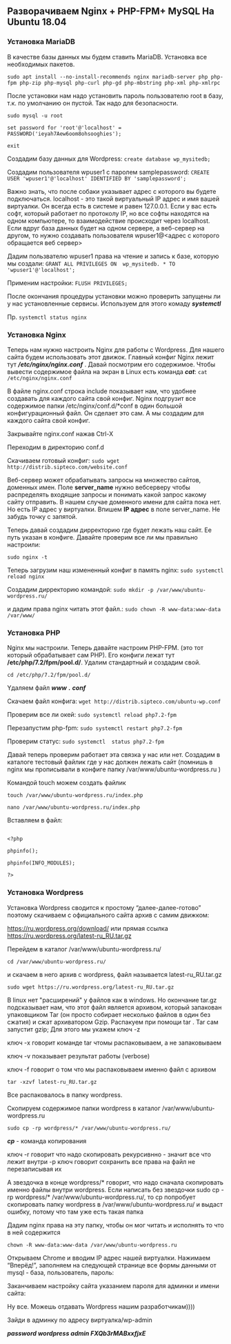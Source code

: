 ## Разворачиваем  Nginx + PHP-FPM+ MySQL На Ubuntu 18.04

### Установка MariaDB

В качестве базы данных мы будем ставить MariaDB. Установка все необходимых пакетов.

```sudo apt install --no-install-recommends nginx mariadb-server php php-fpm php-zip php-mysql php-curl php-gd php-mbstring php-xml php-xmlrpc```

После установки нам надо установить пароль пользователю root в базу, т.к. по умолчанию он пустой. Так надо для безопасности.

```
sudo mysql -u root

set password for 'root'@'localhost' = PASSWORD('ieyah7Aew6oom8ohsooghies');
  
exit
```
Создадим базу данных для Wordpress: ```create database wp_mysitedb;```
 
Создадим пользователя wpuser1 с паролем samplepassword: ```CREATE USER 'wpuser1'@'localhost' IDENTIFIED BY 'samplepassword';```

Важно знать, что после собаки указывает адрес с которого вы будете подключаться. localhost - это такой виртуальный IP адрес и имя вашей виртуалки. Он всегда есть в системе и равен 127.0.0.1. Если у вас есть софт, который работает по протоколу IP, но все софты находятся на одном компьютере, то взаимодействие происходит через localhost. Если вдруг база данных будет на одном сервере, а веб-сервер на другом, то нужно создавать пользователя wpuser1@<адрес с которого обращается веб сервер>

Дадим пользвателю wpuser1 права на чтение и запись к базе, которую мы создали: ```GRANT ALL PRIVILEGES ON  wp_mysitedb. * TO 'wpuser1'@'localhost';```

Применим настройки: ```FLUSH PRIVILEGES;```
  
После окончания процедуры установки можно проверить запущены ли у нас установленные сервисы. Используем для этого комаду ***systemctl***

Пр. ```systemctl status nginx```

### Установка Nginx

Теперь нам нужно настроить Nginx для работы с Wordpress. Для нашего сайта будем использовать этот движок. Главный конфиг Nginx лежит тут ***/etc/nginx/nginx.conf*** . Давай посмотрим его содержимое. Чтобы вывести содержимое файла на экран в Linux есть команда ***cat***: ```cat /etc/nginx/nginx.conf```
 
В файле nginx.conf строка include показывает нам, что удобнее создавать для каждого сайта  свой конфиг. Nginx подгрузит все содержимое папки /etc/nginx/conf.d/*conf в один большой конфигурационный файл. Он сделает это сам. А мы создадим для каждого сайта свой конфиг.

Закрывайте nginx.conf нажав Ctrl-X

Переходим в директорию conf.d

Скачиваем готовый конфиг: ```sudo wget http://distrib.sipteco.com/website.conf```

Веб-сервер может обрабатывать запросы на множество сайтов, доменных имен. Поле **server_name** нужно вебсерверу чтобы распределять входящие запросы и понимать какой запрос какому сайту отправить. В нашем случае доменного имени для сайта пока нет. Но есть IP адрес у виртуалки. Впишем **IP адрес** в поле server_name. Не забудь точку с запятой.

Теперь давай создадим дирректорию где будет лежать наш сайт. Ее путь указан в конфиге. Давайте проверим все ли мы правильно настроили:

```sudo nginx -t```

Теперь загрузим наш измененный конфиг в память nginx: ```sudo systemctl reload nginx```

Создадим дирректорию  командой: ```sudo mkdir -p /var/www/ubuntu-wordpress.ru/```

и дадим права nginx читать этот файл.: ```sudo chown -R www-data:www-data /var/www/```

### Установка PHP

Nginx мы настроили. Теперь давайте настроим PHP-FPM. (это тот который обрабатывает сам PHP). Его конфиги лежат тут **/etc/php/7.2/fpm/pool.d/**. Удалим стандартный и создадим свой. 

```cd /etc/php/7.2/fpm/pool.d/```

Yдаляем файл ***www*** ***.*** ***conf***

Скачаем файл конфига: ```wget http://distrib.sipteco.com/ubuntu-wp.conf```

Проверим все ли окей: ```sudo systemctl reload php7.2-fpm```

Перезапустим php-fpm: ```sudo systemctl restart php7.2-fpm```

Проверим статус: ```sudo systemctl  status php7.2-fpm```

Давай теперь проверим работает эта связка у нас или нет. Создадим в каталоге тестовый файлик где у нас должен лежать сайт (помнишь в nginx мы прописывали в конфиге папку /var/www/ubuntu-wordpress.ru ) 

Командой touch можем создать файлик 

```touch /var/www/ubuntu-wordpress.ru/index.php```

```nano /var/www/ubuntu-wordpress.ru/index.php```

Вставляем в файл:

```phpinfo

<?php

phpinfo();

phpinfo(INFO_MODULES);

?>
```
### Установка Wordpress

Установка Wordpress сводится к простому “далее-далее-готово” поэтому скачиваем с официального сайта архив с самим движком:

https://ru.wordpress.org/download/ или прямая ссылка https://ru.wordpress.org/latest-ru_RU.tar.gz

Перейдем в каталог  /var/www/ubuntu-wordpress.ru/

```cd /var/www/ubuntu-wordpress.ru/```

и скачаем в него архив с wordpress, файл называется latest-ru_RU.tar.gz

```sudo wget https://ru.wordpress.org/latest-ru_RU.tar.gz```

В linux нет "расширений" у файлов как в windows. Но окончание tar.gz подсказывает нам, что этот файл является архивом, который запакован упаковщиком Tar (он просто собирает несколько файлов в один без сжатия) и сжат архиватором Gzip. Распакуем при помощи tar . Tar сам запустит gzip; Для этого мы укажем ключ -z


ключ -x говорит команде tar чтомы распаковываем, а не запаковываем

ключ -v  показывает результат работы (verbose)

ключ -f говорит о том что мы распаковываем именно файл с архивом

```tar -xzvf latest-ru_RU.tar.gz```

Все распаковалось в папку wordpress. 

Скопируем содержимое папки wordpress в каталог /var/www/ubuntu-wordpress.ru

```sudo cp -rp wordpress/* /var/www/ubuntu-wordpress.ru/```

***cp*** - команда копирования 

ключ -r говорит что надо скопировать рекурсивнно - значит все что лежит внутри
-p ключ говорит сохранить все права на файл не перезаписывая их 

А звездочка в конце wordpress/* говорит, что надо сначала скопировать именно файлы внутри   wordpress. Если написать без звездочки sudo cp -rp wordpress/* /var/www/ubuntu-wordpress.ru/, то cp попробует скопировать папку wordpress в /var/www/ubuntu-wordpress.ru/ и выдаст ошибку, потому что там уже есть такая папка

Дадим nginx права на эту папку, чтобы он мог читать и исполнять то что в ней содержится

```chown -R www-data:www-data /var/www/ubuntu-wordpress.ru```

Открываем Chrome и вводим IP адрес нашей виртуалки. Нажимаем “Вперёд!”, заполняем на следующей странице все формы данными от mysql - база, пользователь, пароль:

Заканчиваем настройку сайта указанием пароля для админки и имени сайта:

Ну все. Можешь отдавать Wordpress нашим разработчикам)))) 

Зайди в админку по адресу виртуалка/wp-admin

***password wordpress admin FXQb3rMABxxfjxE***
